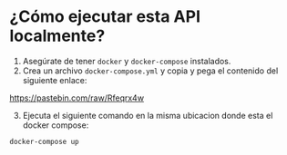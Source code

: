 # ¿Cómo ejecutar esta API localmente?

1. Asegúrate de tener `docker` y `docker-compose` instalados.
2. Crea un archivo `docker-compose.yml` y copia y pega el contenido del siguiente enlace:

https://pastebin.com/raw/Rfeqrx4w

3. Ejecuta el siguiente comando en la misma ubicacion donde esta el docker compose:

```bash
docker-compose up
